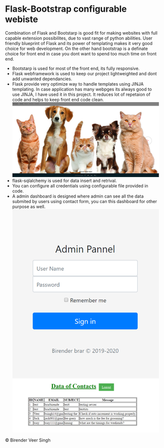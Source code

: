 # Flask-Bootstrap configurable webiste
Combination of Flask and Bootstarp is good fit for making websites with full capable extension possibilites, due
to vast range of python abilities. User friendly blueprint of Flask and its power of templating makes it very good choice for web 
development. On the other hand bootstrap is a definate choice for front end in case you dont want to spend too much time on front end.
* Bootstarp is used for most of the front end, its fully responsive. 
* Flask webframework is used to keep our project lightweighted and dont add unwanted dependancies.  
* Flask provide very optimize way to handle templates using JINJA templating. In case application has many webpges its always good to 
  use JINJA, I have used it in this project. It reduces lot of repetaion of code and helps to keep front end code clean.
   ![](layout.png)
* flask-sqlalchemy is used for data insert and retrival.   
* You can configure all credentials using configurable file provided in code. 
* A admin dashboard is designed where admin can see all the data submited by users using contact form, you can this dashboard for other purpose as well. 
![](admin.png)
![](dashboard.png)

:copyright: Birender Veer Singh
